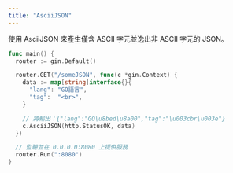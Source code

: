 ```yaml
---
title: "AsciiJSON"
---
```


使用 AsciiJSON 來產生僅含 ASCII 字元並逸出非 ASCII 字元的 JSON。

```go
func main() {
  router := gin.Default()

  router.GET("/someJSON", func(c *gin.Context) {
    data := map[string]interface{}{
      "lang": "GO語言",
      "tag":  "<br>",
    }

    // 將輸出：{"lang":"GO\u8bed\u8a00","tag":"\u003cbr\u003e"}
    c.AsciiJSON(http.StatusOK, data)
  })

  // 監聽並在 0.0.0.0:8080 上提供服務
  router.Run(":8080")
}
```
